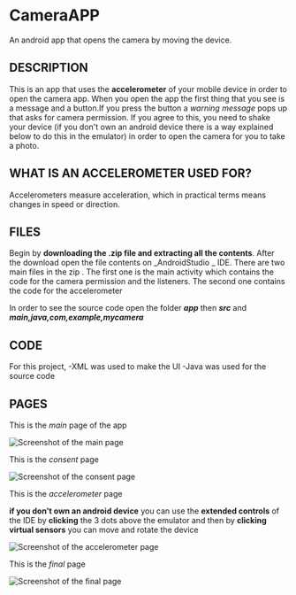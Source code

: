# CameraAPP
An android app that opens the camera by moving the device.

## DESCRIPTION
This is an app that uses the **accelerometer** of your mobile device in order to open the camera app. When you open the app the first thing that you see is a message and a button.If you press the button a _warning message_ pops up that asks for camera permission. If you agree to this, you need to shake your device (if you don't own an android device there is a way explained below to do this in the emulator) in order to open the camera for you to take a photo.

## WHAT IS AN ACCELEROMETER USED FOR?
Accelerometers measure acceleration, which in practical terms means changes in speed or direction.

## FILES
Begin by **downloading the .zip file and extracting all the contents**. After the download open the file contents on _AndroidStudio _ IDE.
There are two main files in the zip . The first one is the main activity which contains the code for the camera permission and the listeners. The second one contains the code for the accelerometer 

In order to see the source code open the folder ***app*** then ***src*** and ***main,java,com,example,mycamera***

## CODE
For this project, 
-XML was used to make the UI 
-Java was used for the source code

## PAGES 
This is the _main_ page of the app

![Screenshot of the main page](sceenshots/main.png)

This is the _consent_ page 

![Screenshot of the consent page](sceenshots/consent.png)

This is the _accelerometer_ page 

**if you don't own an android device** you can use the **extended controls** of the IDE by **clicking** the 3 dots above the emulator and then by **clicking virtual sensors** you can move and rotate the device 


![Screenshot of the accelerometer  page](sceenshots/accelerometor.png)

This is the _final_ page 

![Screenshot of the final page](sceenshots/final.png)
